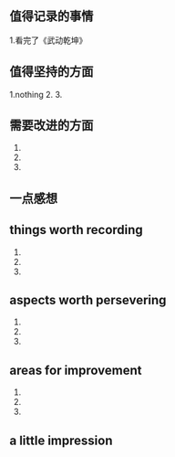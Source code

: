 ## 值得记录的事情
1.看完了《武动乾坤》


## 值得坚持的方面
1.nothing
2.
3.


## 需要改进的方面
1.
2.
3.


## 一点感想




## things worth recording
1.
2.
3.

  
## aspects worth persevering
1.
2.
3.


## areas for improvement
1.
2.
3.


## a little impression
